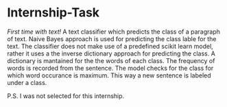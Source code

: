 # Internship-Task
*First time with text!*
A text classifier which predicts the class of a paragraph of text.
Naive Bayes approach is used for predicting the class lable for the text. The classifier does not make use of a predefined scikit learn model, rather it uses a the inverse dictionary approach for predicting the class.
A dictionary is mantained for the the words of each class. The frequency of words is recorded from the sentence. The model checks for the class for which word occurance is maximum.
This way a new sentence is labeled under a class.

P.S. I was not selected for this internship.

